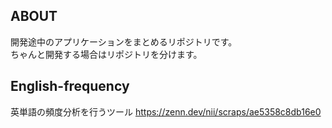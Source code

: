 ## ABOUT
開発途中のアプリケーションをまとめるリポジトリです。  
ちゃんと開発する場合はリポジトリを分けます。

## English-frequency
英単語の頻度分析を行うツール
https://zenn.dev/nii/scraps/ae5358c8db16e0
 